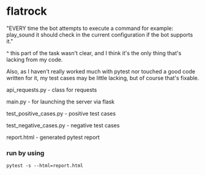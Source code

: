 # flatrock

"EVERY time the bot attempts to execute a command for example: play_sound it should check in the current configuration if the bot supports it."

^ this part of the task wasn't clear, and I think it's the only thing that's lacking from my code.

Also, as I haven't really worked much with pytest nor touched a good code written for it, my test cases may be little lacking, but of course that's fixable.

api_requests.py - class for requests

main.py - for launching the server via flask

test_positive_cases.py - positive test cases 

test_negative_cases.py - negative test cases 

report.html - generated pytest report


### run by using 
```
pytest -s --html=report.html
```

